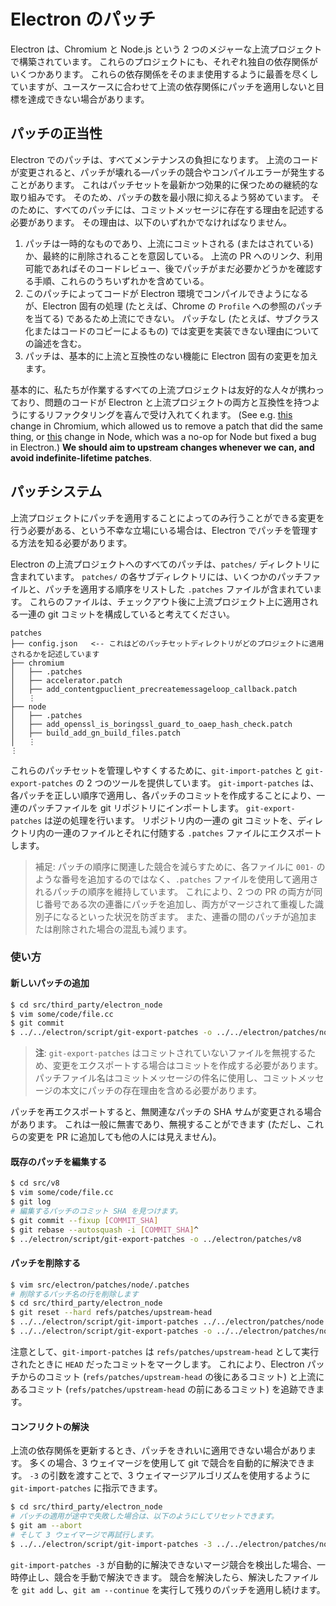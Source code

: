 # Electron のパッチ

Electron は、Chromium と Node.js という 2 つのメジャーな上流プロジェクトで構築されています。 これらのプロジェクトにも、それぞれ独自の依存関係がいくつかあります。 これらの依存関係をそのまま使用するように最善を尽くしていますが、ユースケースに合わせて上流の依存関係にパッチを適用しないと目標を達成できない場合があります。

## パッチの正当性

Electron でのパッチは、すべてメンテナンスの負担になります。 上流のコードが変更されると、パッチが壊れる―パッチの競合やコンパイルエラーが発生することがあります。 これはパッチセットを最新かつ効果的に保つための継続的な取り組みです。 そのため、パッチの数を最小限に抑えるよう努めています。 そのために、すべてのパッチには、コミットメッセージに存在する理由を記述する必要があります。 その理由は、以下のいずれかでなければなりません。

1. パッチは一時的なものであり、上流にコミットされる (またはされている) か、最終的に削除されることを意図している。 上流の PR へのリンク、利用可能であればそのコードレビュー、後でパッチがまだ必要かどうかを確認する手順、これらのうちいずれかを含めている。
2. このパッチによってコードが Electron 環境でコンパイルできようになるが、Electron 固有の処理 (たとえば、Chrome の `Profile` への参照のパッチを当てる) であるため上流にできない。 パッチなし (たとえば、サブクラス化またはコードのコピーによるもの) では変更を実装できない理由についての論述を含む。
3. パッチは、基本的に上流と互換性のない機能に Electron 固有の変更を加えます。

基本的に、私たちが作業するすべての上流プロジェクトは友好的な人々が携わっており、問題のコードが Electron と上流プロジェクトの両方と互換性を持つようにするリファクタリングを喜んで受け入れてくれます。 (See e.g. [this](https://chromium-review.googlesource.com/c/chromium/src/+/1637040) change in Chromium, which allowed us to remove a patch that did the same thing, or [this](https://github.com/nodejs/node/pull/22110) change in Node, which was a no-op for Node but fixed a bug in Electron.) **We should aim to upstream changes whenever we can, and avoid indefinite-lifetime patches**.

## パッチシステム

上流プロジェクトにパッチを適用することによってのみ行うことができる変更を行う必要がある、という不幸な立場にいる場合は、Electron でパッチを管理する方法を知る必要があります。

Electron の上流プロジェクトへのすべてのパッチは、`patches/` ディレクトリに含まれています。 `patches/` の各サブディレクトリには、いくつかのパッチファイルと、パッチを適用する順序をリストした `.patches` ファイルが含まれています。 これらのファイルは、チェックアウト後に上流プロジェクト上に適用される一連の git コミットを構成していると考えてください。

```text
patches
├── config.json   <-- これはどのパッチセットディレクトリがどのプロジェクトに適用されるかを記述しています
├── chromium
│   ├── .patches
│   ├── accelerator.patch
│   ├── add_contentgpuclient_precreatemessageloop_callback.patch
│   ⋮
├── node
│   ├── .patches
│   ├── add_openssl_is_boringssl_guard_to_oaep_hash_check.patch
│   ├── build_add_gn_build_files.patch
│   ⋮
⋮
```

これらのパッチセットを管理しやすくするために、`git-import-patches` と `git-export-patches` の 2 つのツールを提供しています。 `git-import-patches` は、各パッチを正しい順序で適用し、各パッチのコミットを作成することにより、一連のパッチファイルを git リポジトリにインポートします。 `git-export-patches` は逆の処理を行います。 リポジトリ内の一連の git コミットを、ディレクトリ内の一連のファイルとそれに付随する `.patches` ファイルにエクスポートします。

> 補足: パッチの順序に関連した競合を減らすために、各ファイルに `001-` のような番号を追加するのではなく、`.patches` ファイルを使用して適用されるパッチの順序を維持しています。 これにより、2 つの PR の両方が同じ番号である次の連番にパッチを追加し、両方がマージされて重複した識別子になるといった状況を防ぎます。 また、連番の間のパッチが追加または削除された場合の混乱も減ります。

### 使い方

#### 新しいパッチの追加
```bash session
$ cd src/third_party/electron_node
$ vim some/code/file.cc
$ git commit
$ ../../electron/script/git-export-patches -o ../../electron/patches/node
```

> **注**: `git-export-patches` はコミットされていないファイルを無視するため、変更をエクスポートする場合はコミットを作成する必要があります。 パッチファイル名はコミットメッセージの件名に使用し、コミットメッセージの本文にパッチの存在理由を含める必要があります。

パッチを再エクスポートすると、無関連なパッチの SHA サムが変更される場合があります。 これは一般に無害であり、無視することができます (ただし、これらの変更を PR に追加しても他の人には見えません)。

#### 既存のパッチを編集する
```bash session
$ cd src/v8
$ vim some/code/file.cc
$ git log
# 編集するパッチのコミット SHA を見つけます。
$ git commit --fixup [COMMIT_SHA]
$ git rebase --autosquash -i [COMMIT_SHA]^
$ ../electron/script/git-export-patches -o ../electron/patches/v8
```

#### パッチを削除する
```bash session
$ vim src/electron/patches/node/.patches
# 削除するパッチ名の行を削除します
$ cd src/third_party/electron_node
$ git reset --hard refs/patches/upstream-head
$ ../../electron/script/git-import-patches ../../electron/patches/node
$ ../../electron/script/git-export-patches -o ../../electron/patches/node
```

注意として、`git-import-patches` は `refs/patches/upstream-head` として実行されたときに `HEAD` だったコミットをマークします。 これにより、Electron パッチからのコミット (`refs/patches/upstream-head` の後にあるコミット) と上流にあるコミット (`refs/patches/upstream-head` の前にあるコミット) を追跡できます。

#### コンフリクトの解決
上流の依存関係を更新するとき、パッチをきれいに適用できない場合があります。 多くの場合、3 ウェイマージを使用して git で競合を自動的に解決できます。 `-3` の引数を渡すことで、3 ウェイマージアルゴリズムを使用するように `git-import-patches` に指示できます。

```bash session
$ cd src/third_party/electron_node
# パッチの適用が途中で失敗した場合は、以下のようにしてリセットできます。
$ git am --abort
# そして 3 ウェイマージで再試行します。
$ ../../electron/script/git-import-patches -3 ../../electron/patches/node
```

`git-import-patches -3` が自動的に解決できないマージ競合を検出した場合、一時停止し、競合を手動で解決できます。 競合を解決したら、解決したファイルを `git add` し、`git am --continue` を実行して残りのパッチを適用し続けます。

